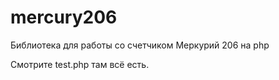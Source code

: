 # mercury206
Библиотека для работы со счетчиком Меркурий 206 на php

Смотрите test.php там всё есть.

